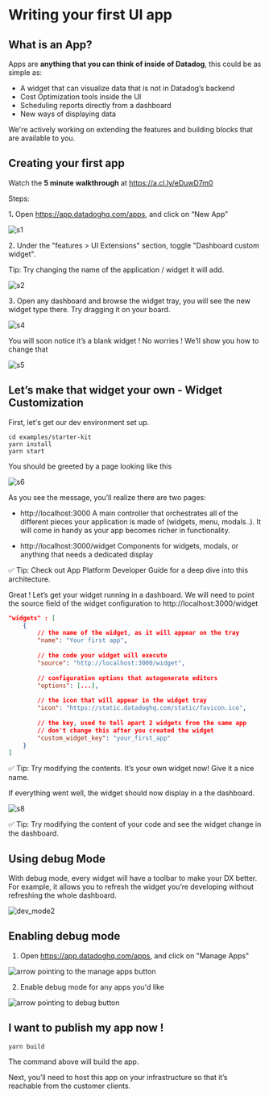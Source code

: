 # Writing your first UI app

## What is an App?

Apps are **anything that you can think of inside of Datadog**, this could be as simple as:
-   A widget that can visualize data that is not in Datadog’s backend
-   Cost Optimization tools inside the UI
-   Scheduling reports directly from a dashboard
-   New ways of displaying data

We're actively working on extending the features and building blocks that are available to you.

## Creating your first app

Watch the **5 minute walkthrough** at https://a.cl.ly/eDuwD7m0


Steps:

1ꓸ Open https://app.datadoghq.com/apps, and click on “New App”

![s1](https://p-qkfgo2.t2.n0.cdn.getcloudapp.com/items/kpu7mnQ5/691d1b66-1622-419d-a561-dbda1054e732.png?source=viewer&v=0e8849313e0baaf4e4068003cca5e872)

2ꓸ Under the "features > UI Extensions" section, toggle "Dashboard custom widget".

Tip: Try changing the name of the application / widget it will add.

![s2](https://p-qkfgo2.t2.n0.cdn.getcloudapp.com/items/ApuRO9ng/ef85d969-0c75-4b78-a51b-5ceaaec16c6a.png?source=viewer&v=01285d41744c1d83a80c1c4f79a47027)


3ꓸ Open any dashboard and browse the widget tray, you will see the new widget type there. Try dragging it on your board.

![s4](https://p-qkfgo2.t2.n0.cdn.getcloudapp.com/items/geu4rA0v/a2642123-dec1-4bd4-a230-7fdea09ab4c4.png?source=viewer&v=010ae411a8121978f232705050d64d75)

You will soon notice it’s a blank widget ! No worries ! We’ll show you how to change that

![s5](https://p-qkfgo2.t2.n0.cdn.getcloudapp.com/items/DOu2vBjj/d7f53a25-1f4c-4c45-8820-d6c78ad75e50.png?source=viewer&v=89769497f7a1f3a83f15c21c56a234f8)

## Let’s make that widget your own - Widget Customization

First, let's get our dev environment set up.

```
cd examples/starter-kit
yarn install
yarn start
```

You should be greeted by a page looking like this

![s6](https://p-qkfgo2.t2.n0.cdn.getcloudapp.com/items/X6u9DlY0/e5fc94d8-1772-40eb-a793-0e6e80850617.png?source=viewer&v=473644c06de6bf687d228366746c9042)

As you see the message, you’ll realize there are two pages:

- http://localhost:3000 A main controller that orchestrates all of the different pieces your application is made of (widgets, menu, modals..). It will come in handy as your app becomes richer in functionality.

- http://localhost:3000/widget Components for widgets, modals, or anything that needs a dedicated display

✅ Tip: Check out App Platform Developer Guide for a deep dive into this architecture.

Great ! Let’s get your widget running in a dashboard. We will need to point the source field of the widget configuration to http://localhost:3000/widget

```json
"widgets" : [
    {
        // the name of the widget, as it will appear on the tray
        "name": "Your first app", 
        
        // the code your widget will execute
        "source": "http://localhost:3000/widget",
        
        // configuration options that autogenerate editors
        "options": [...],
        
        // the icon that will appear in the widget tray
        "icon": "https://static.datadoghq.com/static/favicon.ico",
        
        // the key, used to tell apart 2 widgets from the same app
        // don't change this after you created the widget
        "custom_widget_key": "your_first_app" 
    }
]
```

✅ Tip: Try modifying the contents. It’s your own widget now! Give it a nice name.

If everything went well, the widget should now display in a the dashboard.

![s8](https://p-qkfgo2.t2.n0.cdn.getcloudapp.com/items/Qwu9G5e8/c96824e4-66cb-4644-adba-34e27c297cb2.png?source=viewer&v=514b36d5db8baf5dc6d8d3675b441d4d)

✅ Tip: Try modifying the content of your code and see the widget change in the dashboard.

## Using debug Mode

With debug mode, every widget will have a toolbar to make your DX better. For example, it allows you to refresh the widget you’re developing without refreshing the whole dashboard.

![dev_mode2](https://p-qkfgo2.t2.n0.cdn.getcloudapp.com/items/jkuen4y2/6c92f76c-5540-47fe-9c84-74a3676f5c1e.png?source=viewer&v=97ec2c27cb0b98c69ce09d5a3a5d7a6c)

## Enabling debug mode

1. Open https://app.datadoghq.com/apps, and click on "Manage Apps"

![arrow pointing to the manage apps button](https://p-qkfgo2.t2.n0.cdn.getcloudapp.com/items/E0uj6wxE/dcbd8453-dac8-4ef2-9fb6-75ba1b17d698.jpg?source=viewer&v=b3760a3b7434e26cb69562f11dc78598)

2. Enable debug mode for any apps you'd like

![arrow pointing to debug button](https://p-qkfgo2.t2.n0.cdn.getcloudapp.com/items/lluoQPLE/6f8fa34d-3b5f-48d2-9d0a-fe0a00d2e9bd.jpg?v=53420b9f63222ec5df10be1339f2d7e1)

## I want to publish my app now !

```
yarn build
```

The command above will build the app.

Next, you’ll need to host this app on your infrastructure so that it’s reachable from the customer clients.